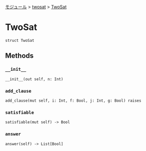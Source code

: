 [モジュール](../index.md) > [twosat](./index.md) > [TwoSat]()

# TwoSat

```
struct TwoSat
```

## Methods

### `__init__`

```
__init__(out self, n: Int)
```

### `add_clause`

```
add_clause(mut self, i: Int, f: Bool, j: Int, g: Bool) raises
```

### `satisfiable`

```
satisfiable(mut self) -> Bool
```

### `answer`

```
answer(self) -> List[Bool]
```
